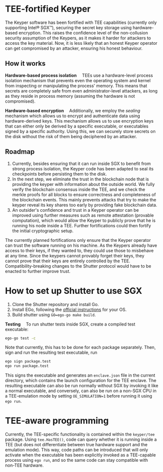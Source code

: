 # TEE-fortified Keyper

The Keyper software has been fortified with TEE capabilities (currently only supporting Intel® SGX™), securing the secret key storage using hardware-based encryption.
This raises the confidence level of the non-collusion security assumption of the Keypers, as it makes it harder for attackers to access the key material.
Now, it is less likely that an honest Keyper operator can get compromised by an attacker, ensuring his honest behaviour.

## How it works

**Hardware-based process isolation**&emsp;
TEEs use a hardware-level process isolation mechanism that prevents even the operating system and kernel from inspecting or manipulating the process' memory.
This means that secrets are completely safe from even administrator-level attackers, as long as they reside in process memory (assuming the hardware is not compromised).

**Hardware-based encryption**&emsp;
Additionally, we employ the _sealing_ mechanism which allows us to encrypt and authenticate data using hardware-derived keys.
This mechanism allows us to use encryption keys that can either only be derived by a specific executable, or executables signed by a specific authority.
Using this, we can securely store secrets on the disk without the risk of them being deciphered by an attacker.

## Roadmap

1. Currently, besides ensuring that it can run inside SGX to benefit from strong process isolation, the Keyper code has been adapted to seal its checkpoints before persisting them to the disk.
2. In the next step, we eliminate the trust in the blockchain node that is providing the keyper with information about the outside world. We fully verify the blockchain consensus inside the TEE, and we check the merkle proofs for all blocks to ensure correctness and completeness of the blockchain events. This mainly prevents attacks that try to make the keyper reveal its key shares too early by providing fake blockchain data.
3. An outsider's confidence and trust in a Keyper operator can be improved using further measures such as remote attestation (provable computation), which would allow the Keyper to publicly prove that he is running his node inside a TEE. Further fortifications could then fortify the initial cryptographic setup.

The currently planned fortifications only ensure that the Keyper operator can trust the software running on his machine.
As the Keypers already have access to their keys, if they wanted to, they could use those to misbehave at any time.
Since the keypers cannot provably forget their keys, they cannot prove that their keys are entirely controlled by the TEE.
Compatibility-breaking changes to the Shutter protocol would have to be enacted to further improve trust.

# How to set up Shutter to use SGX

1. Clone the Shutter repository and install Go.
2. Install EGo, following the [official instructions](https://docs.edgeless.systems/ego/getting-started/install) for your OS.
3. Build shutter using `GO=ego-go make build`.


**Testing**&emsp;
To run shutter tests inside SGX, create a compiled test executable:

```sh
ego-go test -c
```

Note that currently, this has to be done for each package separately.
Then, sign and run the resulting test executable, run

```sh
ego sign package.test
ego run package.test
```

This signs the executable and generates an `enclave.json` file in the current directory, which contains the launch configuration for the TEE enclave.
The resulting executable can also be run normally without SGX by invoking it like a normal executable, and conversely, can also be run on a non-SGX CPU in a TEE-emulation mode by setting `OE_SIMULATION=1` before running it using `ego run`.

# TEE-aware programming

Currently, the TEE-specific functionality is contained within the `keyper/tee` package.
Using `tee.HasTEE()`, code can query whether it is running inside a TEE (but does not differentiate between true hardware support and the emulation mode).
This way, code paths can be introduced that will only activate when the executable has been explicitly invoked as a TEE-capable process using `ego run`, and so the same code can stay compatible with non-TEE hardware.